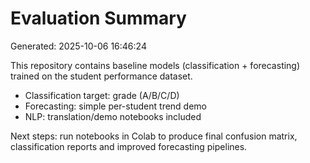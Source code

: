 # Evaluation Summary
Generated: 2025-10-06 16:46:24

This repository contains baseline models (classification + forecasting) trained on the student performance dataset.
- Classification target: grade (A/B/C/D)
- Forecasting: simple per-student trend demo
- NLP: translation/demo notebooks included

Next steps: run notebooks in Colab to produce final confusion matrix, classification reports and improved forecasting pipelines.
